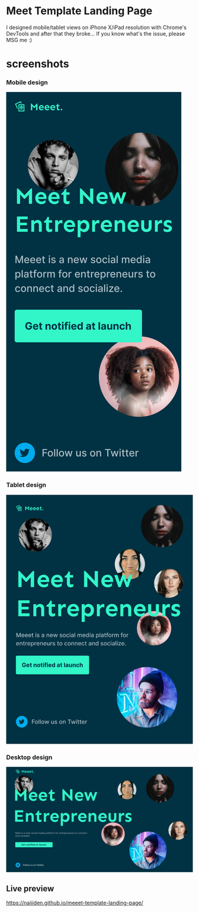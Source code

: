 # Meet Template Landing Page
I designed mobile/tablet views on iPhone X/iPad resolution with Chrome's DevTools and after that they broke... If you know what's the issue, please MSG me :)

# screenshots
### Mobile design
![mobile](/Design/Mobile.png)

### Tablet design
![tablet](/Design/Tablet.png)

### Desktop design
![desktop](/Design/Desktop.png)

## Live preview
https://naiiiden.github.io/meeet-template-landing-page/
